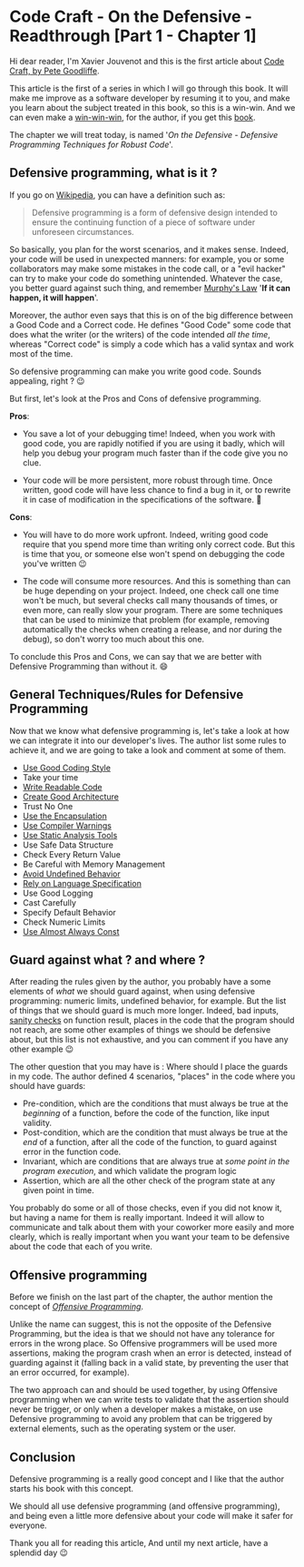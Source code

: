 # Code Craft - On the Defensive - Readthrough [Part 1 - Chapter 1]

Hi dear reader, I'm Xavier Jouvenot and this is the first article about [Code Craft, by Pete Goodliffe](https://amzn.to/2ZrTaHQ).

This article is the first of a series in which I will go through this book.
It will make me improve as a software developer by resuming it to you, and make you learn about the subject treated in this book, so this is a win-win.
And we can even make a [win-win-win](https://youtu.be/AvwUb35v6JA), for the author, if you get this [book](https://amzn.to/2ZrTaHQ).

The chapter we will treat today, is named '*On the Defensive - Defensive Programming Techniques for Robust Code*'.

## Defensive programming, what is it ?

If you go on [Wikipedia](https://en.wikipedia.org/wiki/Defensive_programming), you can have a definition such as:
> Defensive programming is a form of defensive design intended to ensure the continuing function of a piece of software under unforeseen circumstances.

So basically, you plan for the worst scenarios, and it makes sense.
Indeed, your code will be used in unexpected manners: for example, you or some collaborators may make some mistakes in the code call, or a "evil hacker" can try to make your code do something unintended.
Whatever the case, you better guard against such thing, and remember [Murphy's Law](https://en.wikipedia.org/wiki/Murphy%27s_law) '**If it can happen, it will happen**'.

Moreover, the author even says that this is on of the big difference between a Good Code and a Correct code.
He defines "Good Code" some code that does what the writer (or the writers) of the code intended *all the time*, whereas "Correct code" is simply a code which has a valid syntax and work most of the time.

So defensive programming can make you write good code. Sounds appealing, right ? 😉

But first, let's look at the Pros and Cons of defensive programming.

**Pros**:

- You save a lot of your debugging time! Indeed, when you work with good code, you are rapidly notified if you are using it badly, which will help you debug your program much faster than if the code give you no clue.

- Your code will be more persistent, more robust through time. Once written, good code will have less chance to find a bug in it, or to rewrite it in case of modification in the specifications of the software. 💪

**Cons**:

- You will have to do more work upfront. Indeed, writing good code require that you spend more time than writing only correct code. But this is time that you, or someone else won't spend on debugging the code you've written 😉

- The code will consume more resources. And this is something than can be huge depending on your project. Indeed, one check call one time won't be much, but several checks call many thousands of times, or even more, can really slow your program. There are some techniques that can be used to minimize that problem (for example, removing automatically the checks when creating a release, and nor during the debug), so don't worry too much about this one.

To conclude this Pros and Cons, we can say that we are better with Defensive Programming than without it. 😄

## General Techniques/Rules for Defensive Programming

Now that we know what defensive programming is, let's take a look at how we can integrate it into our developer's lives.
The author list some rules to achieve it, and we are going to take a look and comment at some of them.

- [Use Good Coding Style](https://10xlearner.com/2019/12/05/formatting-cpp-c-javascript-and-other-stuff/)
- Take your time
- [Write Readable Code](https://code.tutsplus.com/tutorials/top-15-best-practices-for-writing-super-readable-code--net-8118)
- [Create Good Architecture](https://sourcemaking.com/)
- Trust No One
- [Use the Encapsulation](https://en.wikipedia.org/wiki/Encapsulation_(computer_programming))
- [Use Compiler Warnings](https://www.viva64.com/en/t/0080/)
- [Use Static Analysis Tools](https://www.viva64.com/en/t/0046/)
- Use Safe Data Structure
- Check Every Return Value
- Be Careful with Memory Management
- [Avoid Undefined Behavior](https://en.wikipedia.org/wiki/Undefined_behavior)
- [Rely on Language Specification](https://en.wikipedia.org/wiki/Specification_language)
- Use Good Logging
- Cast Carefully
- Specify Default Behavior
- Check Numeric Limits
- [Use Almost Always Const](https://en.wikipedia.org/wiki/Const_(computer_programming)#Loopholes_to_const-correctness)

## Guard against what ? and where ?

After reading the rules given by the author, you probably have a some elements of *what* we should guard against, when using defensive programming: numeric limits, undefined behavior, for example. But the list of things that we should guard is much more longer.
Indeed, bad inputs, [sanity checks](https://en.wikipedia.org/wiki/Sanity_check) on function result, places in the code that the program should not reach, are some other examples of things we should be defensive about, but this list is not exhaustive, and you can comment if you have any other example 😉

The other question that you may have is : Where should I place the guards in my code.
The author defined 4 scenarios, "places" in the code where you should have guards:
- Pre-condition, which are the conditions that must always be true at the *beginning* of a function, before the code of the function, like input validity.
- Post-condition, which are the condition that must always be true at the *end* of a function, after all the code of the function, to guard against error in the function code.
- Invariant, which are conditions that are always true at *some point in the program execution*, and which validate the program logic
- Assertion, which are all the other check of the program state at any given point in time.

You probably do some or all of those checks, even if you did not know it, but having a name for them is really important.
Indeed it will allow to communicate and talk about them with your coworker more easily and more clearly, which is really important when you want your team to be defensive about the code that each of you write.

## Offensive programming

Before we finish on the last part of the chapter, the author mention the concept of [*Offensive Programming*](https://en.wikipedia.org/wiki/Offensive_programming).

Unlike the name can suggest, this is not the opposite of the Defensive Programming, but the idea is that we should not have any tolerance for errors in the wrong place. So Offensive programmers will be used more assertions, making the program crash when an error is detected, instead of guarding against it (falling back in a valid state, by preventing the user that an error occurred, for example).

The two approach can and should be used together, by using Offensive programming when we can write tests to validate that the assertion should never be trigger, or only when a developer makes a mistake, on use Defensive programming to avoid any problem that can be triggered by external elements, such as the operating system or the user.

## Conclusion

Defensive programming is a really good concept and I like that the author starts his book with this concept.

We should all use defensive programming (and offensive programming), and being even a little more defensive about your code will make it safer for everyone.

Thank you all for reading this article,
And until my next article, have a splendid day 😉